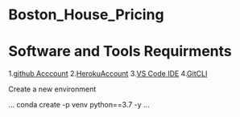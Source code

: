 # Boston_House_Pricing
# Software and Tools Requirments

1.[github Acccount](https://github.com)
2.[HerokuAccount](https://heroku.com)
3.[VS Code IDE](https://code.visualstudio.com/)
4.[GitCLI](https://git-scm.com/book/en/v2/Getting-Started-The-Command-Line)

Create a new environment

...
conda create -p venv python==3.7 -y
...